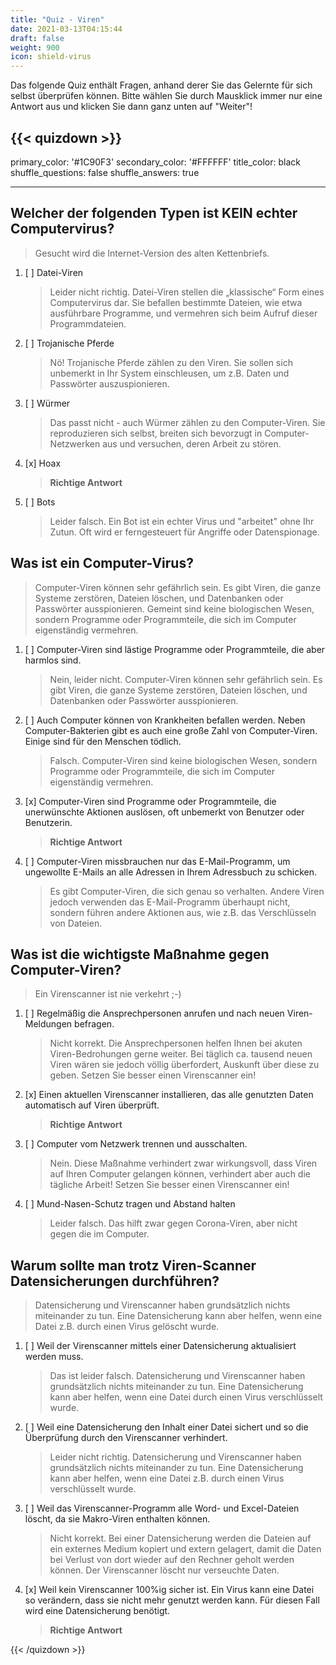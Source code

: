 ```yaml
---
title: "Quiz - Viren"
date: 2021-03-13T04:15:44
draft: false
weight: 900
icon: shield-virus
---
```


Das folgende Quiz enthält Fragen, anhand derer Sie das Gelernte für sich selbst überprüfen können. Bitte wählen Sie durch Mausklick immer nur eine Antwort aus und klicken Sie dann ganz unten auf "Weiter"!

{{< quizdown >}}
---
primary_color: '#1C90F3'
secondary_color: '#FFFFFF'
title_color: black
shuffle_questions: false
shuffle_answers: true

---

## Welcher der folgenden Typen ist KEIN echter Computervirus?

> Gesucht wird die Internet-Version des alten Kettenbriefs.

1. [ ] Datei-Viren

	>Leider nicht richtig. Datei-Viren stellen die „klassische“ Form eines Computervirus dar. Sie befallen bestimmte Dateien, wie etwa ausführbare Programme, und vermehren sich beim Aufruf dieser Programmdateien.
3. [ ] Trojanische Pferde

	>Nö!  Trojanische Pferde zählen zu den Viren. Sie sollen sich unbemerkt in Ihr System einschleusen, um z.B. Daten und Passwörter auszuspionieren.
4. [ ] Würmer

	>Das passt nicht - auch Würmer zählen zu den Computer-Viren. Sie reproduzieren sich selbst, breiten sich bevorzugt in Computer-Netzwerken aus und versuchen, deren Arbeit zu stören.
5. [x] Hoax

	>**Richtige Antwort**
6. [ ] Bots 

	>Leider falsch. Ein Bot ist ein echter Virus und "arbeitet" ohne Ihr Zutun. Oft wird er ferngesteuert für Angriffe oder Datenspionage.

## Was ist ein Computer-Virus?

> Computer-Viren können sehr gefährlich sein. Es gibt Viren, die ganze Systeme zerstören, Dateien löschen, und Datenbanken oder Passwörter ausspionieren. Gemeint sind keine biologischen Wesen, sondern Programme oder Programmteile, die sich im Computer eigenständig vermehren.

1. [ ] Computer-Viren sind lästige Programme oder Programmteile, die aber harmlos sind.

	>Nein, leider nicht. Computer-Viren können sehr gefährlich sein. Es gibt Viren, die ganze Systeme zerstören, Dateien löschen, und Datenbanken oder Passwörter ausspionieren.
2. [ ] Auch Computer können von Krankheiten befallen werden. Neben Computer-Bakterien gibt es auch eine große Zahl von Computer-Viren. Einige sind für den Menschen tödlich.

	>Falsch. Computer-Viren sind keine biologischen Wesen, sondern Programme oder Programmteile, die sich im Computer eigenständig vermehren.
3. [x] Computer-Viren sind Programme oder Programmteile, die unerwünschte Aktionen auslösen, oft unbemerkt von Benutzer oder Benutzerin.

	>**Richtige Antwort**
4. [ ] Computer-Viren missbrauchen nur das E-Mail-Programm, um ungewollte E-Mails an alle Adressen in Ihrem Adressbuch zu schicken.

	>Es gibt Computer-Viren, die sich genau so verhalten. Andere Viren jedoch verwenden das E-Mail-Programm überhaupt nicht, sondern führen andere Aktionen aus, wie z.B. das Verschlüsseln von Dateien.

## Was ist die wichtigste Maßnahme gegen Computer-Viren?

> Ein Virenscanner ist nie verkehrt ;-)

1. [ ] Regelmäßig die Ansprechpersonen anrufen und nach neuen Viren-Meldungen befragen.

	>Nicht korrekt. Die Ansprechpersonen helfen Ihnen bei akuten Viren-Bedrohungen gerne weiter. Bei täglich ca. tausend neuen Viren wären sie jedoch völlig überfordert, Auskunft über diese zu geben. Setzen Sie besser einen Virenscanner ein!
2. [x] Einen aktuellen Virenscanner installieren, das alle genutzten Daten automatisch auf Viren überprüft.

	>**Richtige Antwort**
3. [ ] Computer vom Netzwerk trennen und ausschalten.

	>Nein. Diese Maßnahme verhindert zwar wirkungsvoll, dass Viren auf Ihren Computer gelangen können, verhindert aber auch die tägliche Arbeit! Setzen Sie besser einen Virenscanner ein!
4. [ ] Mund-Nasen-Schutz tragen und Abstand halten

	>Leider falsch. Das hilft zwar gegen Corona-Viren, aber nicht gegen die im Computer.

## Warum sollte man trotz Viren-Scanner Datensicherungen durchführen?

> Datensicherung und Virenscanner haben grundsätzlich nichts miteinander zu tun. Eine Datensicherung kann aber helfen, wenn eine Datei z.B. durch einen Virus gelöscht wurde. 

1. [ ] Weil der Virenscanner mittels einer Datensicherung aktualisiert werden muss. 

	>Das ist leider falsch. Datensicherung und Virenscanner haben grundsätzlich nichts miteinander zu tun. Eine Datensicherung kann aber helfen, wenn eine Datei durch einen Virus verschlüsselt wurde.
2. [ ] Weil eine Datensicherung den Inhalt einer Datei sichert und so die Überprüfung durch den Virenscanner verhindert. 

	>Leider nicht richtig. Datensicherung und Virenscanner haben grundsätzlich nichts miteinander zu tun. Eine Datensicherung kann aber helfen, wenn eine Datei z.B. durch einen Virus verschlüsselt wurde.
3. [ ] Weil das Virenscanner-Programm alle Word- und Excel-Dateien löscht, da sie Makro-Viren enthalten können.

	>Nicht korrekt. Bei einer Datensicherung werden die Dateien auf ein externes Medium kopiert und extern gelagert, damit die Daten bei Verlust von dort wieder auf den Rechner geholt werden können. Der Virenscanner löscht nur verseuchte Daten.
4. [x] Weil kein Virenscanner 100%ig sicher ist. Ein Virus kann eine Datei so verändern, dass sie nicht mehr genutzt werden kann. Für diesen Fall wird eine Datensicherung benötigt.

	>**Richtige Antwort**


{{< /quizdown >}}
